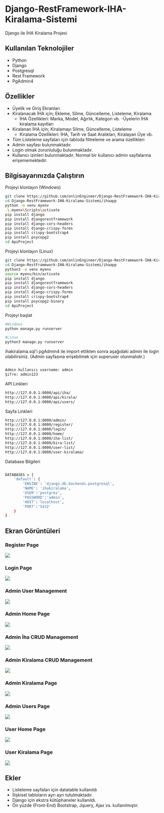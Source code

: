 
# Django-RestFramework-IHA-Kiralama-Sistemi

Django ile İHA Kiralama Projesi




 


## Kullanılan Teknolojiler

- Python
- Django
- Postgresql
- Rest Framework
- PgAdmin4


  
## Özellikler

- Üyelik ve Giriş Ekranları
- Kiralanacak İHA için; Ekleme, Silme, Güncelleme, Listeleme, Kiralama
   + İHA Özellikleri: Marka, Model, Ağırlık, Kategori vb.
-Üyelerin İHA kiralama kayıtları
- Kiralanan İHA için; Kiralamayı Silme, Güncelleme, Listeleme
   + Kiralama Özellikleri: İHA, Tarih ve Saat Aralıkları, Kiralayan Üye vb.
- Tüm Listeleme sayfaları için tabloda filtreleme ve arama özellikleri
- Admin sayfası bulunmaktadır.
- Login olmak zorunluluğu bulunmaktadır.
- Kullanıcı izinleri bulunmaktadır. Normal bir kullanıcı admin sayfalarına erişememektedir.
## Bilgisayarınızda Çalıştırın
Projeyi klonlayın (Windows)

```bash
git clone https://github.com/onlinEngineer/Django-RestFramework-IHA-Kiralama-Sistemi.git
cd Django-RestFramework-IHA-Kiralama-Sistemi/ihaapp
python -m venv myenv
.\.myenv\Scripts\activate
pip install django
pip install djangorestframework
pip install django-cors-headers
pip install django-crispy-forms
pip install crispy-bootstrap4
pip install psycopg2
cd ApiProject

```
Projeyi klonlayın (Linux)

```bash
git clone https://github.com/onlinEngineer/Django-RestFramework-IHA-Kiralama-Sistemi.git
cd Django-RestFramework-IHA-Kiralama-Sistemi/ihaapp
python3 -m venv myenv
source myenv/bin/activate
pip install django
pip install djangorestframework
pip install django-cors-headers
pip install django-crispy-forms
pip install crispy-bootstrap4
pip install psycopg2-binary
cd ApiProject

```

Projeyi başlat

```bash
#Windows
python manage.py runserver

#Linux
python3 manage.py runserver
```

ihakiralama.sql'i pgAdmin4 ile import ettikten sonra aşağıdaki admin ile login olabilirsiniz. (Admin sayfasına erişebilmek için superuser olunmalıdır.)

```bash

Admin kullanıcı username: admin
Şifre: admin123

```


API Linkleri
```bash
http://127.0.0.1:8000/api/iha/
http://127.0.0.1:8000/api/kirala/
http://127.0.0.1:8000/api/users/

```




Sayfa Linkleri
```bash
http://127.0.0.1:8000/admin/
http://127.0.0.1:8000/register/
http://127.0.0.1:8000/login/
http://127.0.0.1:8000/home/
http://127.0.0.1:8000/iha-list/
http://127.0.0.1:8000/kira-list/
http://127.0.0.1:8000/user-list/
http://127.0.0.1:8000/user-kiralama/
```

Database Bilgileri
```bash

DATABASES = {
    'default': {
        'ENGINE': 'django.db.backends.postgresql',
        'NAME': 'ihakiralama',
        'USER':'postgres',
        'PASSWORD':'admin',
        'HOST':'localhost',
        'PORT':'5432'
    }
}

```


## Ekran Görüntüleri
### Register Page
<img src="https://github.com/onlinEngineer/Django-RestFramework-IHA-Kiralama-Sistemi/assets/70773825/603a24ca-b858-4811-8101-78b4f5ae73aa">

### Login Page
<img src="https://github.com/onlinEngineer/Django-RestFramework-IHA-Kiralama-Sistemi/assets/70773825/287df9d0-3ed3-4d73-96f6-15c125bd284b">

### Admin User Management
<img src="https://github.com/onlinEngineer/Django-RestFramework-IHA-Kiralama-Sistemi/assets/70773825/afeccfcd-fef0-43b8-bbc7-23973732dc2f">

### Admin Home Page
<img src="https://github.com/onlinEngineer/Django-RestFramework-IHA-Kiralama-Sistemi/assets/70773825/8ec47096-d967-4a71-8f11-ff7f584e2827">

### Admin İha CRUD Management
<img src="https://github.com/onlinEngineer/Django-RestFramework-IHA-Kiralama-Sistemi/assets/70773825/8d2f7b47-427c-4a93-b0d9-ac00cb1466fa">

### Admin Kiralama CRUD Management
<img src="https://github.com/onlinEngineer/Django-RestFramework-IHA-Kiralama-Sistemi/assets/70773825/5358b2d8-5acb-4274-ab90-0cebda32d84d">

### Admin Kiralama Page
<img src="https://github.com/onlinEngineer/Django-RestFramework-IHA-Kiralama-Sistemi/assets/70773825/278faa79-c167-42c2-af5e-6f2af03b7228">

### Admin Users Page
<img src="https://github.com/onlinEngineer/Django-RestFramework-IHA-Kiralama-Sistemi/assets/70773825/763415df-9b36-4494-bebf-92b31ddd6df1">

### User Home Page
<img src="https://github.com/onlinEngineer/Django-RestFramework-IHA-Kiralama-Sistemi/assets/70773825/67aa4611-807c-40ef-bb8e-bb36fffe1ac3">

### User Kiralama Page
<img src="https://github.com/onlinEngineer/Django-RestFramework-IHA-Kiralama-Sistemi/assets/70773825/d246727d-48d9-45d2-896f-ecb2fa7abf5c">

  
## Ekler

- Listeleme sayfaları için datatable kullanıldı
- İlişkisel tabloların ayrı ayrı tutulmaktadır.
- Django için ekstra kütüphaneler kullanıldı.
- Ön yüzde (Front-End) Bootstrap, Jquery, Ajax vs. kullanılmıştır.
